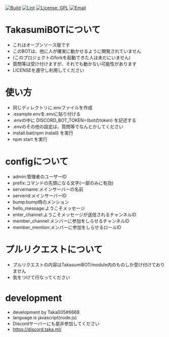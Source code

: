 [![Build](https://github.com/Taka005/TakasumiBOT/actions/workflows/build.yml/badge.svg?branch=main)](https://github.com/Taka005/TakasumiBOT/actions/workflows/build.yml)
[![Lint](https://github.com/Taka005/TakasumiBOT/actions/workflows/lint.yml/badge.svg?branch=main)](https://github.com/Taka005/TakasumiBOT/actions/workflows/lint.yml)
[![License: GPL](https://img.shields.io/badge/License-GPL-yellow.svg)](https://opensource.org/licenses/GPL-3.0)
[![Email](https://img.shields.io/badge/email-support@taka.ml-blue.svg?style=flat)](mailto:support@taka.ml)
# TakasumiBOTについて
- これはオープンソース版です
- このBOTは、他に人が確実に動かせるように開発されていません
- (このプロジェクトのforkを起動できた人は未だにいません)
- 質問等は受け付けますが、それでも動かない可能性があります
- LICENSEを遵守し利用してください
# 使い方
- 同じディレクトリに.envファイルを作成
- .example.envを.envに貼り付ける
- .envの中に DISCORD_BOT_TOKEN=(botのtoken) を記述する
- .envのその他の設定は、質問等でなんとかしてください
- install.bat(npm install) を実行
- npm start を実行
# configについて
- admin:管理者のユーザーID
- prefix:コマンドの先頭になる文字(一部のみに有効)
- servername:メインサーバーの名前
- serverid:メインサーバーID
- bump:bump時のメンション
- hello_message:ようこそメッセージ
- enter_channel:ようこそメッセージが送信されるチャンネルID
- member_channel:メンバーに参加をしらせるチャンネルID
- member_mention:メンバーに参加をしらせるロールID
# プルリクエストについて
- プルリクエストの内容はTakasumiBOT/module内のものしか受け付けておりません
- 気をつけて行なってください
# development
- development by Taka005#6668
- language is javascript(node.js)
- Discordサーバーにも是非参加してください
- https://discord.taka.ml/